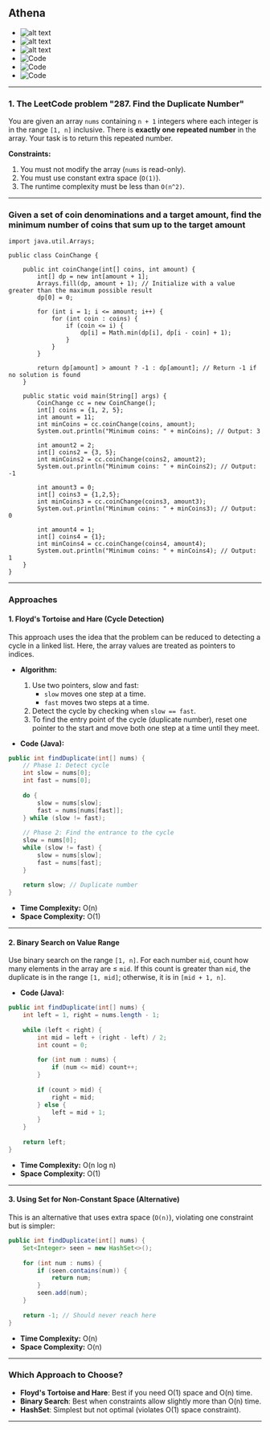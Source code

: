 ## Athena


- ![alt text](images/Athena_1.png)
- ![alt text](images/Athena_2.png) 
- ![alt text](images/Athena_3.png)
- ![Code](images/Athena-coding.jpeg) 
- ![Code](images/Athena-coding1.jpeg)
- ![Code](images/leetcode2.jpeg) 


---

### **1. The LeetCode problem "287. Find the Duplicate Number"**

You are given an array `nums` containing `n + 1` integers where each integer is in the range `[1, n]` inclusive. There is **exactly one repeated number** in the array. Your task is to return this repeated number.

**Constraints:**
1. You must not modify the array (`nums` is read-only).
2. You must use constant extra space (`O(1)`).
3. The runtime complexity must be less than `O(n^2)`.

---
### Given a set of coin denominations and a target amount, find the minimum number of coins that sum up to the target amount
```
import java.util.Arrays;

public class CoinChange {

    public int coinChange(int[] coins, int amount) {
        int[] dp = new int[amount + 1];
        Arrays.fill(dp, amount + 1); // Initialize with a value greater than the maximum possible result
        dp[0] = 0;

        for (int i = 1; i <= amount; i++) {
            for (int coin : coins) {
                if (coin <= i) {
                    dp[i] = Math.min(dp[i], dp[i - coin] + 1);
                }
            }
        }

        return dp[amount] > amount ? -1 : dp[amount]; // Return -1 if no solution is found
    }

    public static void main(String[] args) {
        CoinChange cc = new CoinChange();
        int[] coins = {1, 2, 5};
        int amount = 11;
        int minCoins = cc.coinChange(coins, amount);
        System.out.println("Minimum coins: " + minCoins); // Output: 3

        int amount2 = 2;
        int[] coins2 = {3, 5};
        int minCoins2 = cc.coinChange(coins2, amount2);
        System.out.println("Minimum coins: " + minCoins2); // Output: -1

        int amount3 = 0;
        int[] coins3 = {1,2,5};
        int minCoins3 = cc.coinChange(coins3, amount3);
        System.out.println("Minimum coins: " + minCoins3); // Output: 0

        int amount4 = 1;
        int[] coins4 = {1};
        int minCoins4 = cc.coinChange(coins4, amount4);
        System.out.println("Minimum coins: " + minCoins4); // Output: 1
    }
}
```

---

### **Approaches**

#### 1. **Floyd's Tortoise and Hare (Cycle Detection)**

This approach uses the idea that the problem can be reduced to detecting a cycle in a linked list. Here, the array values are treated as pointers to indices.

- **Algorithm:**
  1. Use two pointers, slow and fast:
      - `slow` moves one step at a time.
      - `fast` moves two steps at a time.
  2. Detect the cycle by checking when `slow == fast`.
  3. To find the entry point of the cycle (duplicate number), reset one pointer to the start and move both one step at a time until they meet.

- **Code (Java):**
```java
public int findDuplicate(int[] nums) {
    // Phase 1: Detect cycle
    int slow = nums[0];
    int fast = nums[0];
    
    do {
        slow = nums[slow];
        fast = nums[nums[fast]];
    } while (slow != fast);
    
    // Phase 2: Find the entrance to the cycle
    slow = nums[0];
    while (slow != fast) {
        slow = nums[slow];
        fast = nums[fast];
    }
    
    return slow; // Duplicate number
}
```

- **Time Complexity:** O(n)
- **Space Complexity:** O(1)

---

#### 2. **Binary Search on Value Range**

Use binary search on the range `[1, n]`. For each number `mid`, count how many elements in the array are ≤ `mid`. If this count is greater than `mid`, the duplicate is in the range `[1, mid]`; otherwise, it is in `[mid + 1, n]`.

- **Code (Java):**
```java
public int findDuplicate(int[] nums) {
    int left = 1, right = nums.length - 1;
    
    while (left < right) {
        int mid = left + (right - left) / 2;
        int count = 0;
        
        for (int num : nums) {
            if (num <= mid) count++;
        }
        
        if (count > mid) {
            right = mid;
        } else {
            left = mid + 1;
        }
    }
    
    return left;
}
```

- **Time Complexity:** O(n log n)
- **Space Complexity:** O(1)

---

#### 3. **Using Set for Non-Constant Space (Alternative)**

This is an alternative that uses extra space (`O(n)`), violating one constraint but is simpler:

```java
public int findDuplicate(int[] nums) {
    Set<Integer> seen = new HashSet<>();
    
    for (int num : nums) {
        if (seen.contains(num)) {
            return num;
        }
        seen.add(num);
    }
    
    return -1; // Should never reach here
}
```

- **Time Complexity:** O(n)
- **Space Complexity:** O(n)

---

### **Which Approach to Choose?**

- **Floyd's Tortoise and Hare**: Best if you need O(1) space and O(n) time.
- **Binary Search**: Best when constraints allow slightly more than O(n) time.
- **HashSet**: Simplest but not optimal (violates O(1) space constraint).

---


